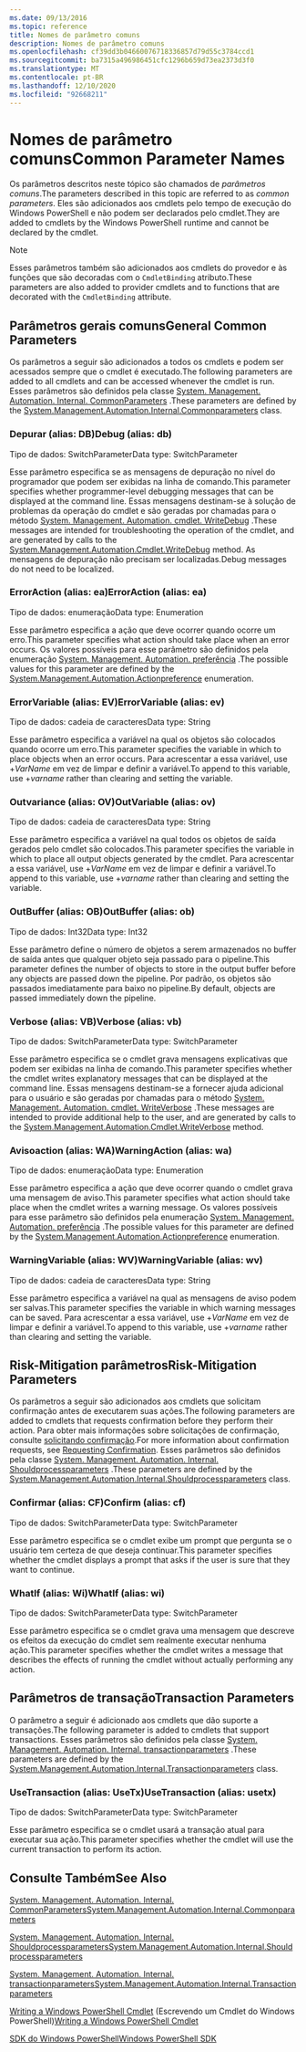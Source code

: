 ```yaml
---
ms.date: 09/13/2016
ms.topic: reference
title: Nomes de parâmetro comuns
description: Nomes de parâmetro comuns
ms.openlocfilehash: cf39dd3b04660076718336857d79d55c3784ccd1
ms.sourcegitcommit: ba7315a496986451cfc1296b659d73ea2373d3f0
ms.translationtype: MT
ms.contentlocale: pt-BR
ms.lasthandoff: 12/10/2020
ms.locfileid: "92668211"
---
```

# <a name="common-parameter-names"></a><span data-ttu-id="55db3-103">Nomes de parâmetro comuns</span><span class="sxs-lookup"><span data-stu-id="55db3-103">Common Parameter Names</span></span>

<span data-ttu-id="55db3-104">Os parâmetros descritos neste tópico são chamados de *parâmetros comuns*.</span><span class="sxs-lookup"><span data-stu-id="55db3-104">The parameters described in this topic are referred to as *common parameters*.</span></span> <span data-ttu-id="55db3-105">Eles são adicionados aos cmdlets pelo tempo de execução do Windows PowerShell e não podem ser declarados pelo cmdlet.</span><span class="sxs-lookup"><span data-stu-id="55db3-105">They are added to cmdlets by the Windows PowerShell runtime and cannot be declared by the cmdlet.</span></span>

> [!NOTE]
> <span data-ttu-id="55db3-106">Esses parâmetros também são adicionados aos cmdlets do provedor e às funções que são decoradas com o `CmdletBinding` atributo.</span><span class="sxs-lookup"><span data-stu-id="55db3-106">These parameters are also added to provider cmdlets and to functions that are decorated with the `CmdletBinding` attribute.</span></span>

## <a name="general-common-parameters"></a><span data-ttu-id="55db3-107">Parâmetros gerais comuns</span><span class="sxs-lookup"><span data-stu-id="55db3-107">General Common Parameters</span></span>

<span data-ttu-id="55db3-108">Os parâmetros a seguir são adicionados a todos os cmdlets e podem ser acessados sempre que o cmdlet é executado.</span><span class="sxs-lookup"><span data-stu-id="55db3-108">The following parameters are added to all cmdlets and can be accessed whenever the cmdlet is run.</span></span> <span data-ttu-id="55db3-109">Esses parâmetros são definidos pela classe [System. Management. Automation. Internal. CommonParameters](/dotnet/api/System.Management.Automation.Internal.CommonParameters) .</span><span class="sxs-lookup"><span data-stu-id="55db3-109">These parameters are defined by the [System.Management.Automation.Internal.Commonparameters](/dotnet/api/System.Management.Automation.Internal.CommonParameters) class.</span></span>

### <a name="debug-alias-db"></a><span data-ttu-id="55db3-110">Depurar (alias: DB)</span><span class="sxs-lookup"><span data-stu-id="55db3-110">Debug (alias: db)</span></span>

<span data-ttu-id="55db3-111">Tipo de dados: SwitchParameter</span><span class="sxs-lookup"><span data-stu-id="55db3-111">Data type: SwitchParameter</span></span>

<span data-ttu-id="55db3-112">Esse parâmetro especifica se as mensagens de depuração no nível do programador que podem ser exibidas na linha de comando.</span><span class="sxs-lookup"><span data-stu-id="55db3-112">This parameter specifies whether programmer-level debugging messages that can be displayed at the command line.</span></span> <span data-ttu-id="55db3-113">Essas mensagens destinam-se à solução de problemas da operação do cmdlet e são geradas por chamadas para o método [System. Management. Automation. cmdlet. WriteDebug](/dotnet/api/System.Management.Automation.Cmdlet.WriteDebug) .</span><span class="sxs-lookup"><span data-stu-id="55db3-113">These messages are intended for troubleshooting the operation of the cmdlet, and are generated by calls to the [System.Management.Automation.Cmdlet.WriteDebug](/dotnet/api/System.Management.Automation.Cmdlet.WriteDebug) method.</span></span> <span data-ttu-id="55db3-114">As mensagens de depuração não precisam ser localizadas.</span><span class="sxs-lookup"><span data-stu-id="55db3-114">Debug messages do not need to be localized.</span></span>

### <a name="erroraction-alias-ea"></a><span data-ttu-id="55db3-115">ErrorAction (alias: ea)</span><span class="sxs-lookup"><span data-stu-id="55db3-115">ErrorAction (alias: ea)</span></span>

<span data-ttu-id="55db3-116">Tipo de dados: enumeração</span><span class="sxs-lookup"><span data-stu-id="55db3-116">Data type: Enumeration</span></span>

<span data-ttu-id="55db3-117">Esse parâmetro especifica a ação que deve ocorrer quando ocorre um erro.</span><span class="sxs-lookup"><span data-stu-id="55db3-117">This parameter specifies what action should take place when an error occurs.</span></span> <span data-ttu-id="55db3-118">Os valores possíveis para esse parâmetro são definidos pela enumeração [System. Management. Automation. preferência](/dotnet/api/System.Management.Automation.ActionPreference) .</span><span class="sxs-lookup"><span data-stu-id="55db3-118">The possible values for this parameter are defined by the [System.Management.Automation.Actionpreference](/dotnet/api/System.Management.Automation.ActionPreference) enumeration.</span></span>

### <a name="errorvariable-alias-ev"></a><span data-ttu-id="55db3-119">ErrorVariable (alias: EV)</span><span class="sxs-lookup"><span data-stu-id="55db3-119">ErrorVariable (alias: ev)</span></span>

<span data-ttu-id="55db3-120">Tipo de dados: cadeia de caracteres</span><span class="sxs-lookup"><span data-stu-id="55db3-120">Data type: String</span></span>

<span data-ttu-id="55db3-121">Esse parâmetro especifica a variável na qual os objetos são colocados quando ocorre um erro.</span><span class="sxs-lookup"><span data-stu-id="55db3-121">This parameter specifies the variable in which to place objects when an error occurs.</span></span> <span data-ttu-id="55db3-122">Para acrescentar a essa variável, use +*VarName* em vez de limpar e definir a variável.</span><span class="sxs-lookup"><span data-stu-id="55db3-122">To append to this variable, use +*varname* rather than clearing and setting the variable.</span></span>

### <a name="outvariable-alias-ov"></a><span data-ttu-id="55db3-123">Outvariance (alias: OV)</span><span class="sxs-lookup"><span data-stu-id="55db3-123">OutVariable (alias: ov)</span></span>

<span data-ttu-id="55db3-124">Tipo de dados: cadeia de caracteres</span><span class="sxs-lookup"><span data-stu-id="55db3-124">Data type: String</span></span>

<span data-ttu-id="55db3-125">Esse parâmetro especifica a variável na qual todos os objetos de saída gerados pelo cmdlet são colocados.</span><span class="sxs-lookup"><span data-stu-id="55db3-125">This parameter specifies the variable in which to place all output objects generated by the cmdlet.</span></span> <span data-ttu-id="55db3-126">Para acrescentar a essa variável, use +*VarName* em vez de limpar e definir a variável.</span><span class="sxs-lookup"><span data-stu-id="55db3-126">To append to this variable, use +*varname* rather than clearing and setting the variable.</span></span>

### <a name="outbuffer-alias-ob"></a><span data-ttu-id="55db3-127">OutBuffer (alias: OB)</span><span class="sxs-lookup"><span data-stu-id="55db3-127">OutBuffer (alias: ob)</span></span>

<span data-ttu-id="55db3-128">Tipo de dados: Int32</span><span class="sxs-lookup"><span data-stu-id="55db3-128">Data type: Int32</span></span>

<span data-ttu-id="55db3-129">Esse parâmetro define o número de objetos a serem armazenados no buffer de saída antes que qualquer objeto seja passado para o pipeline.</span><span class="sxs-lookup"><span data-stu-id="55db3-129">This parameter defines the number of objects to store in the output buffer before any objects are passed down the pipeline.</span></span> <span data-ttu-id="55db3-130">Por padrão, os objetos são passados imediatamente para baixo no pipeline.</span><span class="sxs-lookup"><span data-stu-id="55db3-130">By default, objects are passed immediately down the pipeline.</span></span>

### <a name="verbose-alias-vb"></a><span data-ttu-id="55db3-131">Verbose (alias: VB)</span><span class="sxs-lookup"><span data-stu-id="55db3-131">Verbose (alias: vb)</span></span>

<span data-ttu-id="55db3-132">Tipo de dados: SwitchParameter</span><span class="sxs-lookup"><span data-stu-id="55db3-132">Data type: SwitchParameter</span></span>

<span data-ttu-id="55db3-133">Esse parâmetro especifica se o cmdlet grava mensagens explicativas que podem ser exibidas na linha de comando.</span><span class="sxs-lookup"><span data-stu-id="55db3-133">This parameter specifies whether the cmdlet writes explanatory messages that can be displayed at the command line.</span></span> <span data-ttu-id="55db3-134">Essas mensagens destinam-se a fornecer ajuda adicional para o usuário e são geradas por chamadas para o método [System. Management. Automation. cmdlet. WriteVerbose](/dotnet/api/System.Management.Automation.Cmdlet.WriteVerbose) .</span><span class="sxs-lookup"><span data-stu-id="55db3-134">These messages are intended to provide additional help to the user, and are generated by calls to the [System.Management.Automation.Cmdlet.WriteVerbose](/dotnet/api/System.Management.Automation.Cmdlet.WriteVerbose) method.</span></span>

### <a name="warningaction-alias-wa"></a><span data-ttu-id="55db3-135">Avisoaction (alias: WA)</span><span class="sxs-lookup"><span data-stu-id="55db3-135">WarningAction (alias: wa)</span></span>

<span data-ttu-id="55db3-136">Tipo de dados: enumeração</span><span class="sxs-lookup"><span data-stu-id="55db3-136">Data type: Enumeration</span></span>

<span data-ttu-id="55db3-137">Esse parâmetro especifica a ação que deve ocorrer quando o cmdlet grava uma mensagem de aviso.</span><span class="sxs-lookup"><span data-stu-id="55db3-137">This parameter specifies what action should take place when the cmdlet writes a warning message.</span></span> <span data-ttu-id="55db3-138">Os valores possíveis para esse parâmetro são definidos pela enumeração [System. Management. Automation. preferência](/dotnet/api/System.Management.Automation.ActionPreference) .</span><span class="sxs-lookup"><span data-stu-id="55db3-138">The possible values for this parameter are defined by the [System.Management.Automation.Actionpreference](/dotnet/api/System.Management.Automation.ActionPreference) enumeration.</span></span>

### <a name="warningvariable-alias-wv"></a><span data-ttu-id="55db3-139">WarningVariable (alias: WV)</span><span class="sxs-lookup"><span data-stu-id="55db3-139">WarningVariable (alias: wv)</span></span>

<span data-ttu-id="55db3-140">Tipo de dados: cadeia de caracteres</span><span class="sxs-lookup"><span data-stu-id="55db3-140">Data type: String</span></span>

<span data-ttu-id="55db3-141">Esse parâmetro especifica a variável na qual as mensagens de aviso podem ser salvas.</span><span class="sxs-lookup"><span data-stu-id="55db3-141">This parameter specifies the variable in which warning messages can be saved.</span></span> <span data-ttu-id="55db3-142">Para acrescentar a essa variável, use +*VarName* em vez de limpar e definir a variável.</span><span class="sxs-lookup"><span data-stu-id="55db3-142">To append to this variable, use +*varname* rather than clearing and setting the variable.</span></span>

## <a name="risk-mitigation-parameters"></a><span data-ttu-id="55db3-143">Risk-Mitigation parâmetros</span><span class="sxs-lookup"><span data-stu-id="55db3-143">Risk-Mitigation Parameters</span></span>

<span data-ttu-id="55db3-144">Os parâmetros a seguir são adicionados aos cmdlets que solicitam confirmação antes de executarem suas ações.</span><span class="sxs-lookup"><span data-stu-id="55db3-144">The following parameters are added to cmdlets that requests confirmation before they perform their action.</span></span> <span data-ttu-id="55db3-145">Para obter mais informações sobre solicitações de confirmação, consulte [solicitando confirmação](./requesting-confirmation-from-cmdlets.md).</span><span class="sxs-lookup"><span data-stu-id="55db3-145">For more information about confirmation requests, see [Requesting Confirmation](./requesting-confirmation-from-cmdlets.md).</span></span> <span data-ttu-id="55db3-146">Esses parâmetros são definidos pela classe [System. Management. Automation. Internal. Shouldprocessparameters](/dotnet/api/System.Management.Automation.Internal.ShouldProcessParameters) .</span><span class="sxs-lookup"><span data-stu-id="55db3-146">These parameters are defined by the [System.Management.Automation.Internal.Shouldprocessparameters](/dotnet/api/System.Management.Automation.Internal.ShouldProcessParameters) class.</span></span>

### <a name="confirm-alias-cf"></a><span data-ttu-id="55db3-147">Confirmar (alias: CF)</span><span class="sxs-lookup"><span data-stu-id="55db3-147">Confirm (alias: cf)</span></span>

<span data-ttu-id="55db3-148">Tipo de dados: SwitchParameter</span><span class="sxs-lookup"><span data-stu-id="55db3-148">Data type: SwitchParameter</span></span>

<span data-ttu-id="55db3-149">Esse parâmetro especifica se o cmdlet exibe um prompt que pergunta se o usuário tem certeza de que deseja continuar.</span><span class="sxs-lookup"><span data-stu-id="55db3-149">This parameter specifies whether the cmdlet displays a prompt that asks if the user is sure that they want to continue.</span></span>

### <a name="whatif-alias-wi"></a><span data-ttu-id="55db3-150">WhatIf (alias: Wi)</span><span class="sxs-lookup"><span data-stu-id="55db3-150">WhatIf (alias: wi)</span></span>

<span data-ttu-id="55db3-151">Tipo de dados: SwitchParameter</span><span class="sxs-lookup"><span data-stu-id="55db3-151">Data type: SwitchParameter</span></span>

<span data-ttu-id="55db3-152">Esse parâmetro especifica se o cmdlet grava uma mensagem que descreve os efeitos da execução do cmdlet sem realmente executar nenhuma ação.</span><span class="sxs-lookup"><span data-stu-id="55db3-152">This parameter specifies whether the cmdlet writes a message that describes the effects of running the cmdlet without actually performing any action.</span></span>

## <a name="transaction-parameters"></a><span data-ttu-id="55db3-153">Parâmetros de transação</span><span class="sxs-lookup"><span data-stu-id="55db3-153">Transaction Parameters</span></span>

<span data-ttu-id="55db3-154">O parâmetro a seguir é adicionado aos cmdlets que dão suporte a transações.</span><span class="sxs-lookup"><span data-stu-id="55db3-154">The following parameter is added to cmdlets that support transactions.</span></span> <span data-ttu-id="55db3-155">Esses parâmetros são definidos pela classe [System. Management. Automation. Internal. transactionparameters](/dotnet/api/System.Management.Automation.Internal.TransactionParameters) .</span><span class="sxs-lookup"><span data-stu-id="55db3-155">These parameters are defined by the [System.Management.Automation.Internal.Transactionparameters](/dotnet/api/System.Management.Automation.Internal.TransactionParameters) class.</span></span>

### <a name="usetransaction-alias-usetx"></a><span data-ttu-id="55db3-156">UseTransaction (alias: UseTx)</span><span class="sxs-lookup"><span data-stu-id="55db3-156">UseTransaction (alias: usetx)</span></span>

<span data-ttu-id="55db3-157">Tipo de dados: SwitchParameter</span><span class="sxs-lookup"><span data-stu-id="55db3-157">Data type: SwitchParameter</span></span>

<span data-ttu-id="55db3-158">Esse parâmetro especifica se o cmdlet usará a transação atual para executar sua ação.</span><span class="sxs-lookup"><span data-stu-id="55db3-158">This parameter specifies whether the cmdlet will use the current transaction to perform its action.</span></span>

## <a name="see-also"></a><span data-ttu-id="55db3-159">Consulte Também</span><span class="sxs-lookup"><span data-stu-id="55db3-159">See Also</span></span>

[<span data-ttu-id="55db3-160">System. Management. Automation. Internal. CommonParameters</span><span class="sxs-lookup"><span data-stu-id="55db3-160">System.Management.Automation.Internal.Commonparameters</span></span>](/dotnet/api/System.Management.Automation.Internal.CommonParameters)

[<span data-ttu-id="55db3-161">System. Management. Automation. Internal. Shouldprocessparameters</span><span class="sxs-lookup"><span data-stu-id="55db3-161">System.Management.Automation.Internal.Shouldprocessparameters</span></span>](/dotnet/api/System.Management.Automation.Internal.ShouldProcessParameters)

[<span data-ttu-id="55db3-162">System. Management. Automation. Internal. transactionparameters</span><span class="sxs-lookup"><span data-stu-id="55db3-162">System.Management.Automation.Internal.Transactionparameters</span></span>](/dotnet/api/System.Management.Automation.Internal.TransactionParameters)

<span data-ttu-id="55db3-163">[Writing a Windows PowerShell Cmdlet](./writing-a-windows-powershell-cmdlet.md) (Escrevendo um Cmdlet do Windows PowerShell)</span><span class="sxs-lookup"><span data-stu-id="55db3-163">[Writing a Windows PowerShell Cmdlet](./writing-a-windows-powershell-cmdlet.md)</span></span>

[<span data-ttu-id="55db3-164">SDK do Windows PowerShell</span><span class="sxs-lookup"><span data-stu-id="55db3-164">Windows PowerShell SDK</span></span>](../windows-powershell-reference.md)
